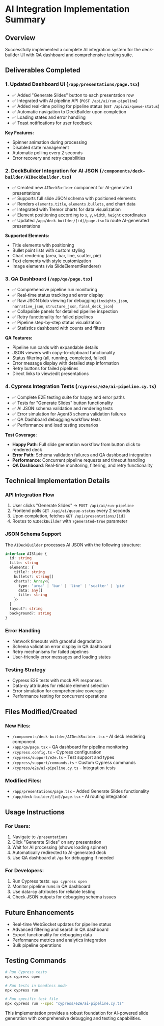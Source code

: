 # AI Integration Implementation Summary

## Overview
Successfully implemented a complete AI integration system for the deck-builder UI with QA dashboard and comprehensive testing suite.

## Deliverables Completed

### 1. Updated Dashboard UI (`/app/presentations/page.tsx`)
- ✅ Added "Generate Slides" button to each presentation row
- ✅ Integrated with AI pipeline API (`POST /api/ai/run-pipeline`)
- ✅ Added real-time polling for pipeline status (`GET /api/ai/queue-status`)
- ✅ Automatic navigation to DeckBuilder upon completion
- ✅ Loading states and error handling
- ✅ Toast notifications for user feedback

**Key Features:**
- Spinner animation during processing
- Disabled state management
- Automatic polling every 2 seconds
- Error recovery and retry capabilities

### 2. DeckBuilder Integration for AI JSON (`/components/deck-builder/AIDeckBuilder.tsx`)
- ✅ Created new `AIDeckBuilder` component for AI-generated presentations
- ✅ Supports full slide JSON schema with positioned elements
- ✅ Renders `elements.title`, `elements.bullets`, and chart data
- ✅ Integrated with Tremor charts for data visualization
- ✅ Element positioning according to `x`, `y`, `width`, `height` coordinates
- ✅ Updated `/app/deck-builder/[id]/page.tsx` to route AI-generated presentations

**Supported Elements:**
- Title elements with positioning
- Bullet point lists with custom styling
- Chart rendering (area, bar, line, scatter, pie)
- Text elements with style customization
- Image elements (via SlideElementRenderer)

### 3. QA Dashboard (`/app/qa/page.tsx`)
- ✅ Comprehensive pipeline run monitoring
- ✅ Real-time status tracking and error display
- ✅ Raw JSON blob viewing for debugging (`insights_json`, `narrative_json`, `structure_json`, `final_deck_json`)
- ✅ Collapsible panels for detailed pipeline inspection
- ✅ Retry functionality for failed pipelines
- ✅ Pipeline step-by-step status visualization
- ✅ Statistics dashboard with counts and filters

**QA Features:**
- Pipeline run cards with expandable details
- JSON viewers with copy-to-clipboard functionality
- Status filtering (all, running, completed, failed)
- Error message display with detailed step information
- Retry buttons for failed pipelines
- Direct links to view/edit presentations

### 4. Cypress Integration Tests (`/cypress/e2e/ai-pipeline.cy.ts`)
- ✅ Complete E2E testing suite for happy and error paths
- ✅ Tests for "Generate Slides" button functionality
- ✅ AI JSON schema validation and rendering tests
- ✅ Error simulation for Agent3 schema validation failures
- ✅ QA Dashboard debugging workflow tests
- ✅ Performance and load testing scenarios

**Test Coverage:**
- **Happy Path**: Full slide generation workflow from button click to rendered deck
- **Error Path**: Schema validation failures and QA dashboard integration
- **Performance**: Concurrent pipeline requests and timeout handling
- **QA Dashboard**: Real-time monitoring, filtering, and retry functionality

## Technical Implementation Details

### API Integration Flow
1. User clicks "Generate Slides" → `POST /api/ai/run-pipeline`
2. Frontend polls `GET /api/ai/queue-status` every 2 seconds
3. Upon completion, fetches `GET /api/presentations/[id]`
4. Routes to `AIDeckBuilder` with `?generated=true` parameter

### JSON Schema Support
The `AIDeckBuilder` processes AI JSON with the following structure:
```typescript
interface AISlide {
  id: string
  title: string
  elements: {
    title?: string
    bullets?: string[]
    charts?: Array<{
      type: 'area' | 'bar' | 'line' | 'scatter' | 'pie'
      data: any[]
      title: string
    }>
  }
  layout?: string
  background?: string
}
```

### Error Handling
- Network timeouts with graceful degradation
- Schema validation error display in QA dashboard
- Retry mechanisms for failed pipelines
- User-friendly error messages and loading states

### Testing Strategy
- Cypress E2E tests with mock API responses
- Data-cy attributes for reliable element selection
- Error simulation for comprehensive coverage
- Performance testing for concurrent operations

## Files Modified/Created

### New Files:
- `/components/deck-builder/AIDeckBuilder.tsx` - AI deck rendering component
- `/app/qa/page.tsx` - QA dashboard for pipeline monitoring
- `/cypress.config.ts` - Cypress configuration
- `/cypress/support/e2e.ts` - Test support and types
- `/cypress/support/commands.ts` - Custom Cypress commands
- `/cypress/e2e/ai-pipeline.cy.ts` - Integration tests

### Modified Files:
- `/app/presentations/page.tsx` - Added Generate Slides functionality
- `/app/deck-builder/[id]/page.tsx` - AI routing integration

## Usage Instructions

### For Users:
1. Navigate to `/presentations`
2. Click "Generate Slides" on any presentation
3. Wait for AI processing (shows loading spinner)
4. Automatically redirected to AI-generated deck
5. Use QA dashboard at `/qa` for debugging if needed

### For Developers:
1. Run Cypress tests: `npx cypress open`
2. Monitor pipeline runs in QA dashboard
3. Use data-cy attributes for reliable testing
4. Check JSON outputs for debugging schema issues

## Future Enhancements
- Real-time WebSocket updates for pipeline status
- Advanced filtering and search in QA dashboard
- Export functionality for debugging data
- Performance metrics and analytics integration
- Bulk pipeline operations

## Testing Commands
```bash
# Run Cypress tests
npx cypress open

# Run tests in headless mode
npx cypress run

# Run specific test file
npx cypress run --spec "cypress/e2e/ai-pipeline.cy.ts"
```

This implementation provides a robust foundation for AI-powered slide generation with comprehensive debugging and testing capabilities.